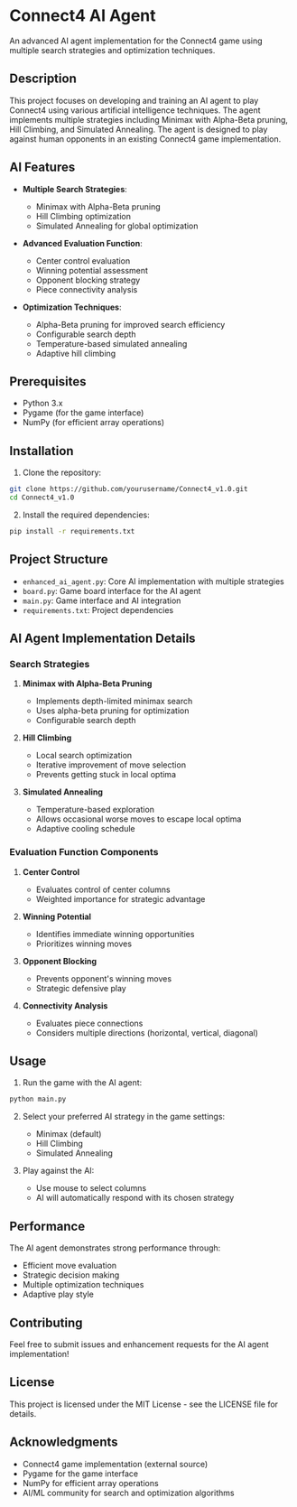 # Connect4 AI Agent

An advanced AI agent implementation for the Connect4 game using multiple search strategies and optimization techniques.

## Description

This project focuses on developing and training an AI agent to play Connect4 using various artificial intelligence techniques. The agent implements multiple strategies including Minimax with Alpha-Beta pruning, Hill Climbing, and Simulated Annealing. The agent is designed to play against human opponents in an existing Connect4 game implementation.

## AI Features

- **Multiple Search Strategies**:
  - Minimax with Alpha-Beta pruning
  - Hill Climbing optimization
  - Simulated Annealing for global optimization

- **Advanced Evaluation Function**:
  - Center control evaluation
  - Winning potential assessment
  - Opponent blocking strategy
  - Piece connectivity analysis

- **Optimization Techniques**:
  - Alpha-Beta pruning for improved search efficiency
  - Configurable search depth
  - Temperature-based simulated annealing
  - Adaptive hill climbing

## Prerequisites

- Python 3.x
- Pygame (for the game interface)
- NumPy (for efficient array operations)

## Installation

1. Clone the repository:
```bash
git clone https://github.com/yourusername/Connect4_v1.0.git
cd Connect4_v1.0
```

2. Install the required dependencies:
```bash
pip install -r requirements.txt
```

## Project Structure

- `enhanced_ai_agent.py`: Core AI implementation with multiple strategies
- `board.py`: Game board interface for the AI agent
- `main.py`: Game interface and AI integration
- `requirements.txt`: Project dependencies

## AI Agent Implementation Details

### Search Strategies

1. **Minimax with Alpha-Beta Pruning**
   - Implements depth-limited minimax search
   - Uses alpha-beta pruning for optimization
   - Configurable search depth

2. **Hill Climbing**
   - Local search optimization
   - Iterative improvement of move selection
   - Prevents getting stuck in local optima

3. **Simulated Annealing**
   - Temperature-based exploration
   - Allows occasional worse moves to escape local optima
   - Adaptive cooling schedule

### Evaluation Function Components

1. **Center Control**
   - Evaluates control of center columns
   - Weighted importance for strategic advantage

2. **Winning Potential**
   - Identifies immediate winning opportunities
   - Prioritizes winning moves

3. **Opponent Blocking**
   - Prevents opponent's winning moves
   - Strategic defensive play

4. **Connectivity Analysis**
   - Evaluates piece connections
   - Considers multiple directions (horizontal, vertical, diagonal)

## Usage

1. Run the game with the AI agent:
```bash
python main.py
```

2. Select your preferred AI strategy in the game settings:
   - Minimax (default)
   - Hill Climbing
   - Simulated Annealing

3. Play against the AI:
   - Use mouse to select columns
   - AI will automatically respond with its chosen strategy

## Performance

The AI agent demonstrates strong performance through:
- Efficient move evaluation
- Strategic decision making
- Multiple optimization techniques
- Adaptive play style

## Contributing

Feel free to submit issues and enhancement requests for the AI agent implementation!

## License

This project is licensed under the MIT License - see the LICENSE file for details.

## Acknowledgments

- Connect4 game implementation (external source)
- Pygame for the game interface
- NumPy for efficient array operations
- AI/ML community for search and optimization algorithms 
